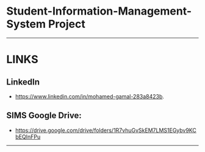 # Student-Information-Management-System Project

*******
# LINKS

## LinkedIn
* https://www.linkedin.com/in/mohamed-gamal-283a8423b.

## SIMS Google Drive:
* https://drive.google.com/drive/folders/1R7vhuGvSkEM7LMS1EGybv9KCbEQInFPu

*******
